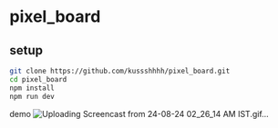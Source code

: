 # pixel_board

## setup


```bash
git clone https://github.com/kussshhhh/pixel_board.git
cd pixel_board
npm install
npm run dev
```
demo 
![Uploading Screencast from 24-08-24 02_26_14 AM IST.gif…]()
